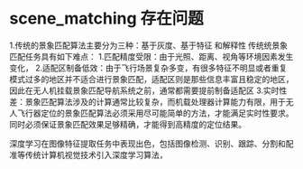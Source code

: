 # scene_matching 存在问题
1.传统的景象匹配算法主要分为三种：基于灰度、基于特征 和解释性
传统统景象匹配任务具有如下难点：
  1.匹配精度受限：由于光照、距离、视角等环境因素发生变化，
  2.适配区制备低效：由于飞行场景复杂多变，有很多特征不明显或者重复模式过多的地区并不适合进行景象匹配，适配区则是那些信息丰富且稳定的地区，因此在无人机挂载景象匹配导航系统之前，通常都需要提前制备适配区
  3.实时性差：景象匹配算法涉及的计算通常比较复杂，而机载处理器计算能力有限，用于无人飞行器定位的景象匹配算法必须采用尽可能简单的方法，才能满足实时性要求。同时必须保证景象匹配效果足够精确，才能得到高精度的定位结果。

  深度学习在图像特征提取任务中表现出色，包括图像检测、识别、跟踪、分割和配准等传统计算机视觉技术引入深度学习算法，
